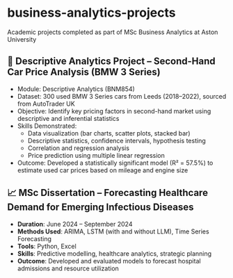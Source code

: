 # business-analytics-projects
Academic projects completed as part of MSc Business Analytics at Aston University

## 🚗 Descriptive Analytics Project – Second-Hand Car Price Analysis (BMW 3 Series)
- Module: Descriptive Analytics (BNM854)
- Dataset: 300 used BMW 3 Series cars from Leeds (2018–2022), sourced from AutoTrader UK
- Objective: Identify key pricing factors in second-hand market using descriptive and inferential statistics
- Skills Demonstrated:
  - Data visualization (bar charts, scatter plots, stacked bar)
  - Descriptive statistics, confidence intervals, hypothesis testing
  - Correlation and regression analysis
  - Price prediction using multiple linear regression
- Outcome: Developed a statistically significant model (R² = 57.5%) to estimate used car prices based on mileage and engine size


## 📈 MSc Dissertation – Forecasting Healthcare Demand for Emerging Infectious Diseases
- **Duration**: June 2024 – September 2024
- **Methods Used**: ARIMA, LSTM (with and without LLM), Time Series Forecasting
- **Tools**: Python, Excel
- **Skills**: Predictive modelling, healthcare analytics, strategic planning
- **Outcome**: Developed and evaluated models to forecast hospital admissions and resource utilization

